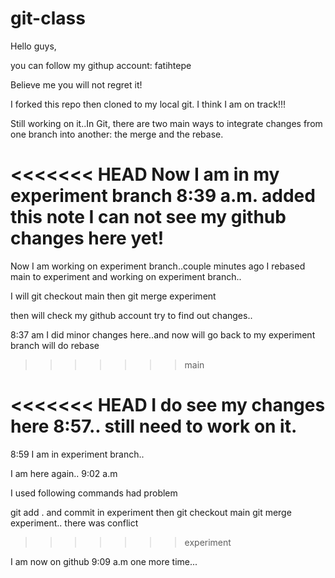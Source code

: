 # git-class

Hello guys,

you can follow my githup account:  fatihtepe

Believe me you will not regret it!

I forked this repo then cloned to my local git. I think I am on track!!!

Still working on it..In Git, there are two main ways to integrate changes from one branch into another: the merge and the rebase.

<<<<<<< HEAD
Now I am in my experiment branch 8:39 a.m. added this note I can not see my github changes here yet!
=======
Now I am working on experiment branch..couple minutes ago I rebased main to experiment and working on experiment branch..

I will git checkout main then git merge experiment

then will check my github account try to find out changes..

8:37 am I did minor changes here..and now will go back to my experiment branch will do rebase
>>>>>>> main

<<<<<<< HEAD
I do see my changes here 8:57.. still need to work on it.
=======
8:59 I am in experiment branch..

I am here again.. 9:02 a.m

I used following commands had problem

git add . and commit in experiment then 
git checkout main
git merge experiment.. there was conflict 

>>>>>>> experiment
>>>>>>> 
I am now on github 9:09 a.m
one more time...

